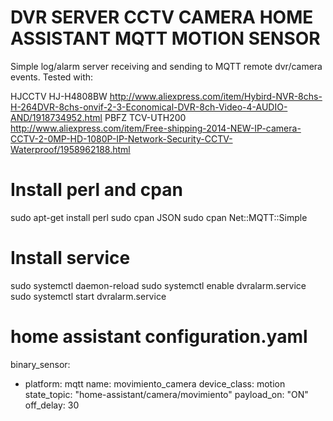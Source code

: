 # DVR SERVER CCTV CAMERA HOME ASSISTANT MQTT MOTION SENSOR

Simple log/alarm server receiving and sending to MQTT remote dvr/camera events. Tested with:

HJCCTV HJ-H4808BW
http://www.aliexpress.com/item/Hybird-NVR-8chs-H-264DVR-8chs-onvif-2-3-Economical-DVR-8ch-Video-4-AUDIO-AND/1918734952.html
PBFZ TCV-UTH200
http://www.aliexpress.com/item/Free-shipping-2014-NEW-IP-camera-CCTV-2-0MP-HD-1080P-IP-Network-Security-CCTV-Waterproof/1958962188.html

# Install perl and cpan

sudo apt-get install perl
sudo cpan JSON
sudo cpan Net::MQTT::Simple

# Install service

sudo systemctl daemon-reload
sudo systemctl enable dvralarm.service
sudo systemctl start dvralarm.service

# home assistant configuration.yaml

binary_sensor:
  - platform: mqtt
    name: movimiento_camera
    device_class: motion
    state_topic: "home-assistant/camera/movimiento"
    payload_on: "ON"
    off_delay: 30
